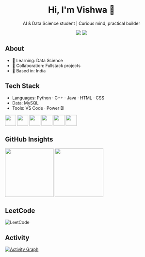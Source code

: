 <h1 align="center">Hi, I'm Vishwa 👋</h1>
<p align="center">AI & Data Science student | Curious mind, practical builder</p>

<p align="center">
  <a href="https://hareesh.web.app/"><img src="https://img.shields.io/badge/Portfolio-Visit-4F46E5?style=for-the-badge" /></a>
  <a href="https://www.linkedin.com/in/vishwa-d-026445319/"><img src="https://img.shields.io/badge/LinkedIn-Connect-0A66C2?style=for-the-badge&logo=linkedin&logoColor=white" /></a>
</p>

## About
- 🌱 Learning: Data Science
- 🤝 Collaboration: Fullstack projects
- 📍 Based in: India

## Tech Stack
- Languages: Python · C++ · Java · HTML · CSS 
- Data: MySQL
- Tools: VS Code · Power BI

<p>
  <img height="36" src="https://img.icons8.com/color/48/python.png"/>
  <img height="36" src="https://img.icons8.com/color/48/c++-programming.png"/>
  <img height="36" src="https://img.icons8.com/color/48/java-coffee-cup-logo.png"/>
  <img height="36" src="https://img.icons8.com/color/48/html-5.png"/>
  <img height="36" src="https://img.icons8.com/color/48/mysql-logo.png"/>
  <img height="36" src="https://img.icons8.com/color/48/visual-studio-code-2019.png"/>
</p>

## GitHub Insights
<p>
  <img height="160" src="https://github-readme-stats.vercel.app/api?username=Vishwa-9106&show_icons=true&theme=default" />
  <img height="160" src="https://github-readme-stats.vercel.app/api/top-langs?username=Vishwa-9106&layout=compact" />
</p>

## LeetCode
![LeetCode](https://leetcard.jacoblin.cool/711523bad303?theme=dark&ext=heatmap)

## Activity
[![Activity Graph](https://github-readme-activity-graph.vercel.app/graph?username=Vishwa-9106&bg_color=d1d4ff&color=121211&line=9e4c61&point=18f727&area=true&hide_border=true)](https://github.com/Vishwa-9106//github-readme-activity-graph)
